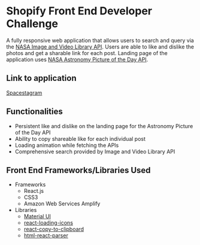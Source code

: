 # Shopify Front End Developer Challenge 

A fully responsive web application that allows users to search and query via the [NASA Image and Video Library API](https://api.nasa.gov/). Users are able to like and dislike the photos and get a sharable link for each post. Landing page of the application uses [NASA Astronomy Picture of the Day API](https://api.nasa.gov/).

## Link to application
[Spacestagram](bit.ly/spacestagram)

## Functionalities
* Persistent like and dislike on the landing page for the Astronomy Picture of the Day API
* Ability to copy shareable like for each individual post
* Loading animation while fetching the APIs
* Comprehensive search provided by Image and Video Library API

## Front End Frameworks/Libraries Used
* Frameworks
  * React.js
  * CSS3
  * Amazon Web Services Amplify 
* Libraries
  * [Material UI](https://mui.com/)
  * [react-loading-icons](https://www.npmjs.com/package/react-loading-icons)
  * [react-copy-to-clipboard](https://www.npmjs.com/package/react-copy-to-clipboard)
  * [html-react-parser](https://www.npmjs.com/package/html-react-parser)
